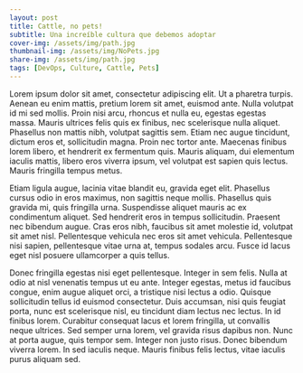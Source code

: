 ```yaml
---
layout: post
title: Cattle, no pets!
subtitle: Una increíble cultura que debemos adoptar
cover-img: /assets/img/path.jpg
thumbnail-img: /assets/img/NoPets.jpg
share-img: /assets/img/path.jpg
tags: [DevOps, Culture, Cattle, Pets]
---
```


Lorem ipsum dolor sit amet, consectetur adipiscing elit. Ut a pharetra turpis. Aenean eu enim mattis, pretium lorem sit amet, euismod ante. Nulla volutpat id mi sed mollis. Proin nisi arcu, rhoncus et nulla eu, egestas egestas massa. Mauris ultrices felis quis ex finibus, nec scelerisque nulla aliquet. Phasellus non mattis nibh, volutpat sagittis sem. Etiam nec augue tincidunt, dictum eros et, sollicitudin magna. Proin nec tortor ante. Maecenas finibus lorem libero, et hendrerit ex fermentum quis. Mauris aliquam, dui elementum iaculis mattis, libero eros viverra ipsum, vel volutpat est sapien quis lectus. Mauris fringilla tempus metus.

Etiam ligula augue, lacinia vitae blandit eu, gravida eget elit. Phasellus cursus odio in eros maximus, non sagittis neque mollis. Phasellus quis gravida mi, quis fringilla urna. Suspendisse aliquet mauris ac ex condimentum aliquet. Sed hendrerit eros in tempus sollicitudin. Praesent nec bibendum augue. Cras eros nibh, faucibus sit amet molestie id, volutpat sit amet nisl. Pellentesque vehicula nec eros sit amet vehicula. Pellentesque nisi sapien, pellentesque vitae urna at, tempus sodales arcu. Fusce id lacus eget nisl posuere ullamcorper a quis tellus.

Donec fringilla egestas nisi eget pellentesque. Integer in sem felis. Nulla at odio at nisl venenatis tempus ut eu ante. Integer egestas, metus id faucibus congue, enim augue aliquet orci, a tristique nisi lectus a odio. Quisque sollicitudin tellus id euismod consectetur. Duis accumsan, nisi quis feugiat porta, nunc est scelerisque nisl, eu tincidunt diam lectus nec lectus. In id finibus lorem. Curabitur consequat lacus et lorem fringilla, ut convallis neque ultrices. Sed semper urna lorem, vel gravida risus dapibus non. Nunc at porta augue, quis tempor sem. Integer non justo risus. Donec bibendum viverra lorem. In sed iaculis neque. Mauris finibus felis lectus, vitae iaculis purus aliquam sed.